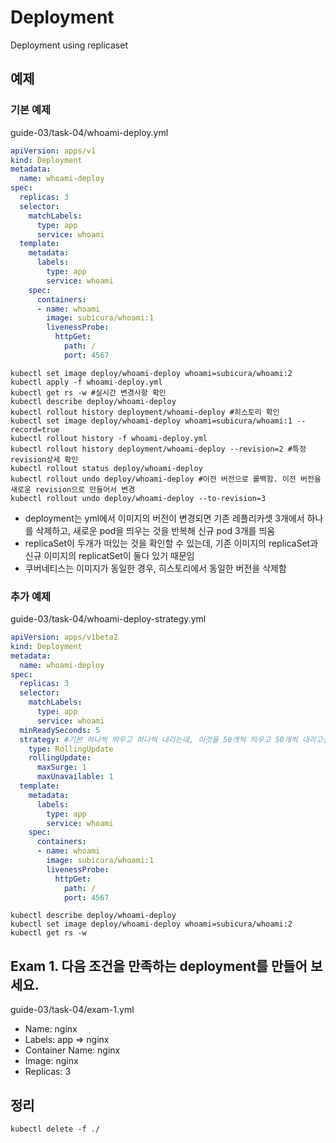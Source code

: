 # Deployment
Deployment using replicaset

## 예제

### 기본 예제

guide-03/task-04/whoami-deploy.yml

```yml
apiVersion: apps/v1
kind: Deployment
metadata:
  name: whoami-deploy
spec:
  replicas: 3
  selector:
    matchLabels:
      type: app
      service: whoami
  template:
    metadata:
      labels:
        type: app
        service: whoami
    spec:
      containers:
      - name: whoami
        image: subicura/whoami:1
        livenessProbe:
          httpGet:
            path: /
            port: 4567
```

```
kubectl set image deploy/whoami-deploy whoami=subicura/whoami:2
kubectl apply -f whoami-deploy.yml
kubectl get rs -w #실시간 변경사항 확인
kubectl describe deploy/whoami-deploy
kubectl rollout history deployment/whoami-deploy #히스토리 확인
kubectl set image deploy/whoami-deploy whoami=subicura/whoami:1 --record=true
kubectl rollout history -f whoami-deploy.yml
kubectl rollout history deployment/whoami-deploy --revision=2 #특정 revision상세 확인
kubectl rollout status deploy/whoami-deploy
kubectl rollout undo deploy/whoami-deploy #이전 버전으로 롤백함. 이전 버전을 새로운 revision으로 만들어서 변경
kubectl rollout undo deploy/whoami-deploy --to-revision=3
```
- deployment는 yml에서 이미지의 버전이 변경되면 기존 레플리카셋 3개에서 하나를 삭제하고, 새로운 pod을 띄우는 것을
반복해 신규 pod 3개를 띄움
- replicaSet이 두개가 떠있는 것을 확인할 수 있는데, 기존 이미지의 replicaSet과 신규 이미지의 replicatSet이 둘다 있기 때문임
- 쿠버네티스는 이미지가 동일한 경우, 히스토리에서 동일한 버전을 삭제함

### 추가 예제

guide-03/task-04/whoami-deploy-strategy.yml

```yml
apiVersion: apps/v1beta2
kind: Deployment
metadata:
  name: whoami-deploy
spec:
  replicas: 3
  selector:
    matchLabels:
      type: app
      service: whoami
  minReadySeconds: 5
  strategy: #기본 하나씩 띄우고 하나씩 내리는데, 이것을 50개씩 띄우고 50개씩 내리고싶을 경우 strategy사용
    type: RollingUpdate
    rollingUpdate:
      maxSurge: 1
      maxUnavailable: 1
  template:
    metadata:
      labels:
        type: app
        service: whoami
    spec:
      containers:
      - name: whoami
        image: subicura/whoami:1
        livenessProbe:
          httpGet:
            path: /
            port: 4567
```

```
kubectl describe deploy/whoami-deploy
kubectl set image deploy/whoami-deploy whoami=subicura/whoami:2
kubectl get rs -w
```

## Exam 1. 다음 조건을 만족하는 deployment를 만들어 보세요.

guide-03/task-04/exam-1.yml

- Name: nginx
- Labels: app => nginx
- Container Name: nginx
- Image: nginx
- Replicas: 3

## 정리

```
kubectl delete -f ./
```
